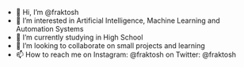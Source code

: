 - 👋 Hi, I’m @fraktosh
- 👀 I’m interested in Artificial Intelligence, Machine Learning and Automation Systems
- 🌱 I’m currently studying in High School
- 💞️ I’m looking to collaborate on small projects and learning
- 📫 How to reach me on Instagram: @fraktosh
                     on Twitter: @fraktosh

<!---
fraktosh/fraktosh is a ✨ special ✨ repository because its `README.md` (this file) appears on your GitHub profile.
You can click the Preview link to take a look at your changes.
--->
